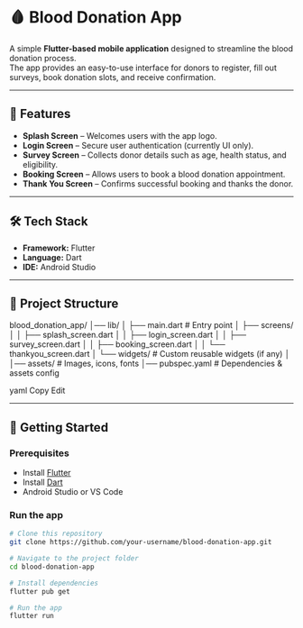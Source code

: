 # 🩸 Blood Donation App  

A simple **Flutter-based mobile application** designed to streamline the blood donation process.  
The app provides an easy-to-use interface for donors to register, fill out surveys, book donation slots, and receive confirmation.  

---

## 📱 Features  

- **Splash Screen** – Welcomes users with the app logo.  
- **Login Screen** – Secure user authentication (currently UI only).  
- **Survey Screen** – Collects donor details such as age, health status, and eligibility.  
- **Booking Screen** – Allows users to book a blood donation appointment.  
- **Thank You Screen** – Confirms successful booking and thanks the donor.  

---

## 🛠️ Tech Stack  

- **Framework:** Flutter  
- **Language:** Dart  
- **IDE:** Android Studio  

---

## 📂 Project Structure  

blood_donation_app/
│── lib/
│ ├── main.dart # Entry point
│ ├── screens/
│ │ ├── splash_screen.dart
│ │ ├── login_screen.dart
│ │ ├── survey_screen.dart
│ │ ├── booking_screen.dart
│ │ └── thankyou_screen.dart
│ └── widgets/ # Custom reusable widgets (if any)
│
│── assets/ # Images, icons, fonts
│── pubspec.yaml # Dependencies & assets config

yaml
Copy
Edit

---

## 🚀 Getting Started  

### Prerequisites  
- Install [Flutter](https://flutter.dev/docs/get-started/install)  
- Install [Dart](https://dart.dev/get-dart)  
- Android Studio or VS Code  

### Run the app  
```bash
# Clone this repository
git clone https://github.com/your-username/blood-donation-app.git  

# Navigate to the project folder
cd blood-donation-app  

# Install dependencies
flutter pub get  

# Run the app
flutter run 
